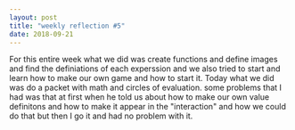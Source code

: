 ```yaml
---
layout: post
title: "weekly reflection #5"
date: 2018-09-21
---
```


For this entire week what we did was create functions and define images and 
find the definiations of each experssion and we also tried to start and learn how
to make our own game and how to start it. Today what we did was do a packet with math 
and circles of evaluation. some problems that I had was that at
first when he told us about how to make our own value definitons and how 
to make it appear in the "interaction" and how we could do that but then 
I go it and had no problem with it.
